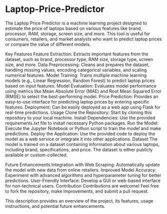 # Laptop-Price-Predictor
The Laptop Price Predictor is a machine learning project designed to estimate the price of laptops based on various features like brand, processor, RAM, storage, screen size, and more. This tool is useful for consumers, retailers, and market analysts who want to predict laptop prices or compare the value of different models.

Key Features
Feature Extraction: Extracts important features from the dataset, such as brand, processor type, RAM size, storage type, screen size, and more.
Data Preprocessing: Cleans and prepares the dataset, handling missing values, encoding categorical variables, and scaling numerical features.
Model Training: Trains multiple machine learning models (e.g., Linear Regression, Random Forest) to predict laptop prices based on input features.
Model Evaluation: Evaluates model performance using metrics like Mean Absolute Error (MAE) and Root Mean Squared Error (RMSE) to select the best-performing model.
Price Prediction: Provides an easy-to-use interface for predicting laptop prices by entering specific features.
Deployment: Can be easily deployed as a web app using Flask  for real-time predictions.
Usage
Clone the Repository: Start by cloning this repository to your local machine.
Install Dependencies: Use the provided requirements.txt file to install necessary Python packages.
Run the Model: Execute the Jupyter Notebook or Python script to train the model and make predictions.
Deploy the Application: Use the provided code to deploy the model as a web service or integrate it into other applications.
Dataset
The model is trained on a dataset containing information about various laptops, including brand, specifications, and price. The dataset is either publicly available or custom-collected.

Future Enhancements
Integration with Web Scraping: Automatically update the model with new data from online retailers.
Improved Model Accuracy: Experiment with advanced algorithms and hyperparameter tuning for better predictions.
User-Friendly Interface: Develop a GUI or web-based interface for non-technical users.
Contribution
Contributions are welcome! Feel free to fork the repository, make improvements, and submit a pull request.

This description provides an overview of the project, its features, usage instructions, and potential future enhancements.
